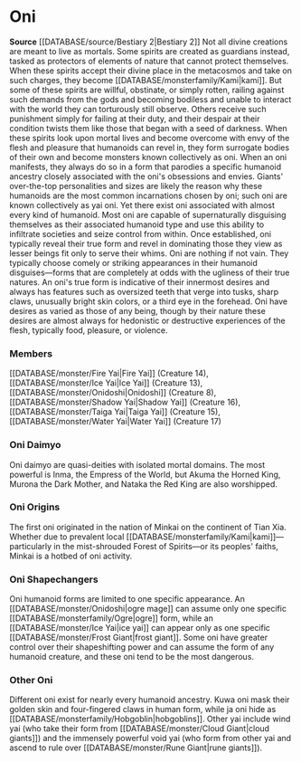 ﻿---
creature_family: Oni
id: '144'
name: Oni
rarity: Common
source: '[[DATABASE/source/Bestiary 2|Bestiary 2]]'
type: Creature Family

---
# Oni

**Source** [[DATABASE/source/Bestiary 2|Bestiary 2]] 
Not all divine creations are meant to live as mortals. Some spirits are created as guardians instead, tasked as protectors of elements of nature that cannot protect themselves. When these spirits accept their divine place in the metacosmos and take on such charges, they become [[DATABASE/monsterfamily/Kami|kami]]. But some of these spirits are willful, obstinate, or simply rotten, railing against such demands from the gods and becoming bodiless and unable to interact with the world they can torturously still observe. Others receive such punishment simply for failing at their duty, and their despair at their condition twists them like those that began with a seed of darkness. When these spirits look upon mortal lives and become overcome with envy of the flesh and pleasure that humanoids can revel in, they form surrogate bodies of their own and become monsters known collectively as oni.
 When an oni manifests, they always do so in a form that parodies a specific humanoid ancestry closely associated with the oni's obsessions and envies. Giants' over-the-top personalities and sizes are likely the reason why these humanoids are the most common incarnations chosen by oni; such oni are known collectively as yai oni. Yet there exist oni associated with almost every kind of humanoid. Most oni are capable of supernaturally disguising themselves as their associated humanoid type and use this ability to infiltrate societies and seize control from within. Once established, oni typically reveal their true form and revel in dominating those they view as lesser beings fit only to serve their whims.
 Oni are nothing if not vain. They typically choose comely or striking appearances in their humanoid disguises—forms that are completely at odds with the ugliness of their true natures. An oni's true form is indicative of their innermost desires and always has features such as oversized teeth that verge into tusks, sharp claws, unusually bright skin colors, or a third eye in the forehead. Oni have desires as varied as those of any being, though by their nature these desires are almost always for hedonistic or destructive experiences of the flesh, typically food, pleasure, or violence.

### Members

[[DATABASE/monster/Fire Yai|Fire Yai]] (Creature 14), [[DATABASE/monster/Ice Yai|Ice Yai]] (Creature 13), [[DATABASE/monster/Onidoshi|Onidoshi]] (Creature 8), [[DATABASE/monster/Shadow Yai|Shadow Yai]] (Creature 16), [[DATABASE/monster/Taiga Yai|Taiga Yai]] (Creature 15), [[DATABASE/monster/Water Yai|Water Yai]] (Creature 17)

###  Oni Daimyo

Oni daimyo are quasi-deities with isolated mortal domains. The most powerful is Inma, the Empress of the World, but Akuma the Horned King, Murona the Dark Mother, and Nataka the Red King are also worshipped.

###  Oni Origins

The first oni originated in the nation of Minkai on the continent of Tian Xia. Whether due to prevalent local [[DATABASE/monsterfamily/Kami|kami]]— particularly in the mist-shrouded Forest of Spirits—or its peoples' faiths, Minkai is a hotbed of oni activity.

###  Oni Shapechangers

Oni humanoid forms are limited to one specific appearance. An [[DATABASE/monster/Onidoshi|ogre mage]] can assume only one specific [[DATABASE/monsterfamily/Ogre|ogre]] form, while an [[DATABASE/monster/Ice Yai|ice yai]] can appear only as one specific [[DATABASE/monster/Frost Giant|frost giant]]. Some oni have greater control over their shapeshifting power and can assume the form of any humanoid creature, and these oni tend to be the most dangerous.

###  Other Oni

Different oni exist for nearly every humanoid ancestry. Kuwa oni mask their golden skin and four-fingered claws in human form, while ja oni hide as [[DATABASE/monsterfamily/Hobgoblin|hobgoblins]]. Other yai include wind yai (who take their form from [[DATABASE/monster/Cloud Giant|cloud giants]]) and the immensely powerful void yai (who form from other yai and ascend to rule over [[DATABASE/monster/Rune Giant|rune giants]]).